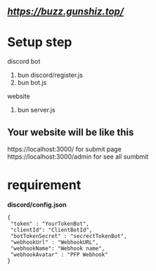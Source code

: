 ## *https://buzz.gunshiz.top/*

# Setup step
discord bot
1. bun discord/register.js
2. bun bot.js

website
1. bun server.js

## Your website will be like this
https://localhost:3000/ for submit page \
https://localhost:3000/admin for see all sumbmit

# requirement
**discord/config.json**
```
{
 "token" : "YourTokenBot",
 "clientId": "ClientBotId",
 "botTokenSecret" : "secrectTokenBot",
 "webhookUrl" : "WebhookURL",
 "webhookName": "Webhook name",
 "webhookAvatar" : "PFP Webhook"
}
```
